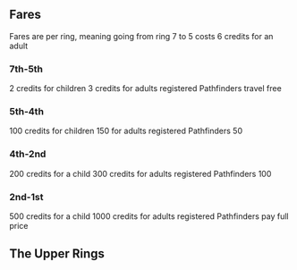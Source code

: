 ## Fares
Fares are per ring, meaning going from ring 7 to 5 costs 6 credits for an adult

### 7th-5th 
2 credits for children
3 credits for adults
registered Pathfinders travel free


### 5th-4th 
100 credits for children
150 for adults
registered Pathfinders 50

### 4th-2nd
200 credits for a child
300 credits for adults
registered Pathfinders 100

### 2nd-1st
500 credits for a child
1000 credits for adults
registered Pathfinders pay full price


## The Upper Rings



